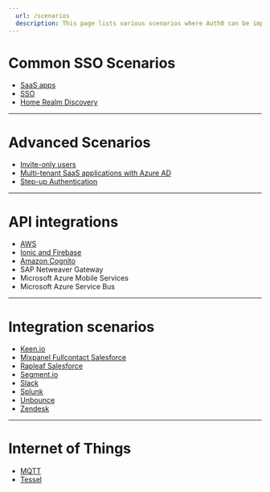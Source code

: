 ```yaml
---
  url: /scenarios
  description: This page lists various scenarios where Auth0 can be implemented.
---
```


# Common SSO Scenarios

* [SaaS apps](/saas-apps)
* [SSO](/sso/single-sign-on)
* [Home Realm Discovery](hrd)

---

# Advanced Scenarios

* [Invite-only users](/invite-only)
* [Multi-tenant SaaS applications with Azure AD](/scenarios/multi-tenant-saas-azure-ad)
* [Step-up Authentication](/step-up-authentication)

---

# API integrations

* [AWS](/integrations/aws)
* [Ionic and Firebase](/scenarios/ionic-and-firebase)
* [Amazon Cognito](/scenarios/amazon-cognito)
* SAP Netweaver Gateway
* Microsoft Azure Mobile Services
* Microsoft Azure Service Bus

---

# Integration scenarios

* [Keen.io](/scenarios/keenio)
* [Mixpanel Fullcontact Salesforce](/scenarios/mixpanel-fullcontact-salesforce)
* [Rapleaf Salesforce](/scenarios/rapleaf-salesforce)
* [Segment.io](/scenarios/segmentio)
* [Slack](/scenarios/slack)
* [Splunk](/scenarios/splunk)
* [Unbounce](/scenarios/unbounce)
* [Zendesk](/scenarios/zendesk-sso)

---

# Internet of Things

* [MQTT](/scenarios/mqtt)
* [Tessel](/scenarios/tessel)
